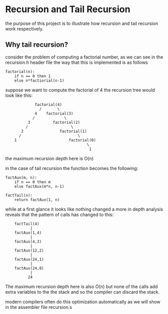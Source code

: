 # Recursion and Tail Recursion

the purpose of this project is to illustrate how recursion and tail recursion work respectively.

## Why tail recursion?

consider the problem of computing a factorial number, as we can see in the recursion.h header file
the way that this is implemented is as follows

```
factorial(n):
    if n == 0 then 1
    else n*factiorial(n-1)
```
suppose we want to compute the factorial of 4 the recursion tree would look like this:
```
             factorial(4) 
               /       \ 
             4    factorial(3) 
            /             \ 
          3          factorial(2) 
         /                   \ 
       2                factorial(1) 
      /                         \ 
    1                       factorial(0) 
                                    \ 
                                     1
```
the maximum recursion depth here is O(n)

in the case of tail recursion the function becomes the following: 
```
factAux(m, n):
    if n == 0 then m
    else factAux(m*n, n-1)

factTail(n):
    return factAux(1, n)
```
while at a first glance it looks like nothing changed a more in depth analysis reveals that the pattern of calls has
changed to this:

```
    factTail(4) 
           | 
    factAux(1,4) 
           | 
    factAux(4,3) 
           | 
    factAux(12,2) 
           | 
    factAux(24,1) 
           | 
    factAux(24,0) 
           | 
          24 
```
The maximum recursion depth here is also O(n) but none of the calls add extra variables to the the stack and so the
compiler can discard the stack.

modern compilers often do this optimization automatically as we will show in the assembler file recursion.s